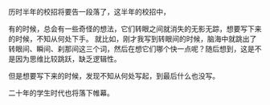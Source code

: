 历时半年的校招将要告一段落了，这半年的校招中，

有的时候，总会有一些奇怪的想法，它们转眼之间就消失的无影无踪，想要写下来的时候，不知从何处下手。
就比如，刚才我写到转眼间的时候，脑海中就跳出了转眼间、瞬间、刹那间这三个词，然后在想它们哪个快一点呢？随后想到，这是不是因为思维比较跳跃，缺乏逻辑性。

但是想要写下来的时候，发现不知从何处写起，到最后什么也没写。



























二十年的学生时代也将落下帷幕。